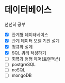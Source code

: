 # 데이터베이스

천천히 공부

- [x] 관계형 데이터베이스
- [x] 관계 데이터 모델 기반 설계
- [x] 정규화 설계 
- [x] SQL 쿼리 작성하기
- [ ] 회복과 병행 제어(트랜잭션)
- [ ] postgreSQL
- [ ] noSQL
- [ ] mongoDB 
